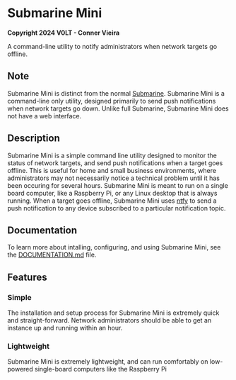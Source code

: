 # Submarine Mini

**Copyright 2024 V0LT - Conner Vieira**

A command-line utility to notify administrators when network targets go offline.


## Note

Submarine Mini is distinct from the normal [Submarine](https://v0lttech.com/submarine.php). Submarine Mini is a command-line only utility, designed primarily to send push notifications when network targets go down. Unlike full Submarine, Submarine Mini does not have a web interface.


## Description

Submarine Mini is a simple command line utility designed to monitor the status of network targets, and send push notifications when a target goes offline. This is useful for home and small business environments, where administrators may not necessarily notice a technical problem until it has been occuring for several hours. Submarine Mini is meant to run on a single board computer, like a Raspberry Pi, or any Linux desktop that is always running. When a target goes offline, Submarine Mini uses [ntfy](https://ntfy.sh) to send a push notification to any device subscribed to a particular notification topic.


## Documentation

To learn more about intalling, configuring, and using Submarine Mini, see the [DOCUMENTATION.md](DOCUMENTATION.md) file.


## Features

### Simple

The installation and setup process for Submarine Mini is extremely quick and straight-forward. Network administrators should be able to get an instance up and running within an hour.

### Lightweight

Submarine Mini is extremely lightweight, and can run comfortably on low-powered single-board computers like the Raspberry Pi
